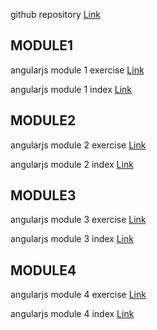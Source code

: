 github repository
[Link](https://github.com/maskator/angularjs)

MODULE1
-----------------------------------------------

angularjs module 1 exercise [Link](https://maskator.github.io/angularjs/module1/)

angularjs module 1 index 
[Link](https://github.com/maskator/angularjs/blob/master/module1/index.html)

MODULE2
----------------------------------------------

angularjs module 2 exercise [Link](https://maskator.github.io/angularjs/module2/)

angularjs module 2 index 
[Link](https://github.com/maskator/angularjs/blob/master/module2/index.html)

MODULE3
---------------------------------------------

angularjs module 3 exercise [Link](https://maskator.github.io/angularjs/module3/)

angularjs module 3 index 
[Link](https://github.com/maskator/angularjs/blob/master/module3/index.html)

MODULE4
---------------------------------------------

angularjs module 4 exercise [Link](https://maskator.github.io/angularjs/module4/)

angularjs module 4 index 
[Link](https://github.com/maskator/angularjs/blob/master/module4/index.html)






